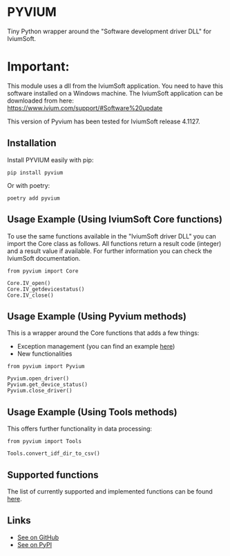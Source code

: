 # PYVIUM

Tiny Python wrapper around the "Software development driver DLL" for IviumSoft.

# Important:

This module uses a dll from the IviumSoft application. You need to have this software installed on a Windows machine. The IviumSoft application can be downloaded from here: https://www.ivium.com/support/#Software%20update

This version of Pyvium has been tested for IviumSoft release 4.1127.

## Installation

Install PYVIUM easily with pip:

```
pip install pyvium
```

Or with poetry:

```
poetry add pyvium
```

## Usage Example (Using IviumSoft Core functions)

To use the same functions available in the "IviumSoft driver DLL" you can import the Core class as follows. All functions return a result code (integer) and a result value if available. For further information you can check the IviumSoft documentation.

```
from pyvium import Core

Core.IV_open()
Core.IV_getdevicestatus()
Core.IV_close()
```

## Usage Example (Using Pyvium methods)

This is a wrapper around the Core functions that adds a few things:

- Exception management (you can find an example [here](https://github.com/SF-Tec/pyvium/blob/main/docs/error_management.md))
- New functionalities

```
from pyvium import Pyvium

Pyvium.open_driver()
Pyvium.get_device_status()
Pyvium.close_driver()

```
## Usage Example (Using Tools methods)

This offers further functionality in data processing:


```
from pyvium import Tools

Tools.convert_idf_dir_to_csv()

```

## Supported functions

The list of currently supported and implemented functions can be found [here](https://github.com/SF-Tec/pyvium/blob/main/docs/method_list.md).

## Links

- [See on GitHub](https://github.com/sf-tec/pyvium)
- [See on PyPI](https://pypi.org/project/pyvium)
